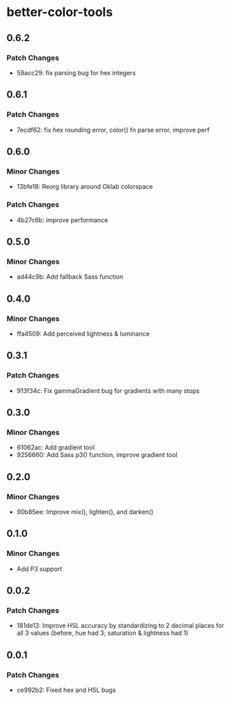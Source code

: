 # better-color-tools

## 0.6.2

### Patch Changes

- 59acc29: fix parsing bug for hex integers

## 0.6.1

### Patch Changes

- 7ecdf62: fix hex rounding error, color() fn parse error, improve perf

## 0.6.0

### Minor Changes

- 13bfe18: Reorg library around Oklab colorspace

### Patch Changes

- 4b27c6b: improve performance

## 0.5.0

### Minor Changes

- ad44c9b: Add fallback Sass function

## 0.4.0

### Minor Changes

- ffa4509: Add perceived lightness & luminance

## 0.3.1

### Patch Changes

- 913f34c: Fix gammaGradient bug for gradients with many stops

## 0.3.0

### Minor Changes

- 61062ac: Add gradient tool
- 9256660: Add Sass p3() function, improve gradient tool

## 0.2.0

### Minor Changes

- 90b85ee: Improve mix(), lighten(), and darken()

## 0.1.0

### Minor Changes

- Add P3 support

## 0.0.2

### Patch Changes

- 181de13: Improve HSL accuracy by standardizing to 2 decimal places for all 3 values (before, hue had 3; saturation & lightness had 1)

## 0.0.1

### Patch Changes

- ce992b2: Fixed hex and HSL bugs
